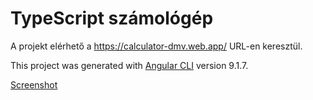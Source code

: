 # TypeScript számológép

A projekt elérhető a https://calculator-dmv.web.app/ URL-en keresztül.

This project was generated with [Angular CLI](https://github.com/angular/angular-cli) version 9.1.7.

[Screenshot](https://user-images.githubusercontent.com/37814758/84516299-e21c4c80-accd-11ea-98f5-42ef85708dec.png)

